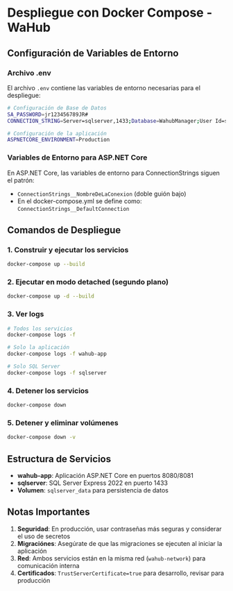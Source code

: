 # Despliegue con Docker Compose - WaHub

## Configuración de Variables de Entorno

### Archivo .env
El archivo `.env` contiene las variables de entorno necesarias para el despliegue:

```bash
# Configuración de Base de Datos
SA_PASSWORD=jr123456789JR#
CONNECTION_STRING=Server=sqlserver,1433;Database=WahubManager;User Id=sa;Password=jr123456789JR#;TrustServerCertificate=true;Encrypt=false

# Configuración de la aplicación
ASPNETCORE_ENVIRONMENT=Production
```

### Variables de Entorno para ASP.NET Core

En ASP.NET Core, las variables de entorno para ConnectionStrings siguen el patrón:
- `ConnectionStrings__NombreDeLaConexion` (doble guión bajo)
- En el docker-compose.yml se define como: `ConnectionStrings__DefaultConnection`

## Comandos de Despliegue

### 1. Construir y ejecutar los servicios
```bash
docker-compose up --build
```

### 2. Ejecutar en modo detached (segundo plano)
```bash
docker-compose up -d --build
```

### 3. Ver logs
```bash
# Todos los servicios
docker-compose logs -f

# Solo la aplicación
docker-compose logs -f wahub-app

# Solo SQL Server
docker-compose logs -f sqlserver
```

### 4. Detener los servicios
```bash
docker-compose down
```

### 5. Detener y eliminar volúmenes
```bash
docker-compose down -v
```

## Estructura de Servicios

- **wahub-app**: Aplicación ASP.NET Core en puertos 8080/8081
- **sqlserver**: SQL Server Express 2022 en puerto 1433
- **Volumen**: `sqlserver_data` para persistencia de datos

## Notas Importantes

1. **Seguridad**: En producción, usar contraseñas más seguras y considerar el uso de secretos
2. **Migraciónes**: Asegúrate de que las migraciones se ejecuten al iniciar la aplicación
3. **Red**: Ambos servicios están en la misma red (`wahub-network`) para comunicación interna
4. **Certificados**: `TrustServerCertificate=true` para desarrollo, revisar para producción
